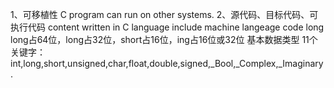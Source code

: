 1、可移植性
    C program can run on other systems.
2、源代码、目标代码、可执行代码
    content written in C language
    include machine langeage code
long long占64位，long占32位，short占16位，ing占16位或32位
基本数据类型
    11个关键字：int,long,short,unsigned,char,float,double,signed,_Bool,_Complex,_Imaginary.
